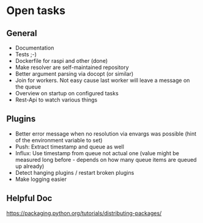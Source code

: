# Open tasks

## General

* Documentation
* Tests ;-)
* Dockerfile for raspi and other (done)
* Make resolver are self-maintained repository
* Better argument parsing via docopt (or similar)
* Join for workers. Not easy cause last worker will leave a message on the queue
* Overview on startup on configured tasks
* Rest-Api to watch various things

## Plugins

* Better error message when no resolution via envargs was possible (hint of the environment variable to set)
* Push: Extract timestamp and queue as well
* Influx: Use timestamp from queue not actual one (value might be measured long before - depends on how many queue items are queued up already)
* Detect hanging plugins / restart broken plugins
* Make logging easier

## Helpful Doc

https://packaging.python.org/tutorials/distributing-packages/